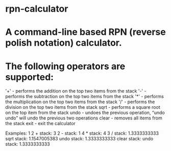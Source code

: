 # rpn-calculator
# A command-line based RPN (reverse polish notation) calculator.
# The following operators are supported:
   '+'   - performs the addition on the top two items from the stack
   '-'   - performs the subtraction on the top two items from the stack
   '*'   - performs the multiplication on the top two items from the stack
   '/'   - performs the division on the top two items from the stack
   sqrt  - performs a square root on the top item from the stack
   undo  - undoes the previous operation, “undo undo” will undo the previous two operations
   clear - removes all items from the stack
   exit  - exit the calculator

Examples:
1 2 +
stack: 3
2 -
stack: 1
4 *
stack: 4
3 /
stack: 1.3333333333
sqrt
stack: 1.1547005383
undo
stack: 1.3333333333
clear
stack: 
undo
stack: 1.3333333333
